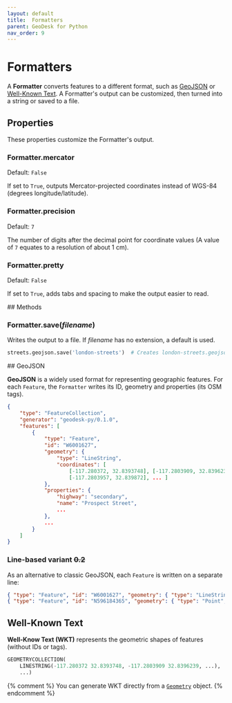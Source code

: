 ```yaml
---
layout: default
title:  Formatters
parent: GeoDesk for Python
nav_order: 9
---
```



<a id="Formatter"></a>

# Formatters

A **Formatter** converts features to a different format, such as [GeoJSON](#geojson) or [Well-Known Text](#well-known-text). A Formatter's output can be customized, then turned into a string or saved to a file.

## Properties

These properties customize the Formatter's output.

<h3 id="Formatter_mercator" class="api"><span class="prefix">Formatter.</span><span class="name">mercator</span></h3><div class="api" markdown="1">

Default: `False`

If set to `True`, outputs Mercator-projected coordinates instead of WGS-84 (degrees longitude/latitude).

</div><h3 id="Formatter_precision" class="api"><span class="prefix">Formatter.</span><span class="name">precision</span></h3><div class="api" markdown="1">

Default: `7`

The number of digits after the decimal point for coordinate values (A value of `7` equates to a resolution of about 1 cm).

</div><h3 id="Formatter_pretty" class="api"><span class="prefix">Formatter.</span><span class="name">pretty</span></h3><div class="api" markdown="1">

Default: `False`

If set to `True`, adds tabs and spacing to make the output easier to read.

</div>
## Methods

<h3 id="Formatter_save" class="api"><span class="prefix">Formatter.</span><span class="name">save</span><span class="paren">(</span><i>filename</i><span class="paren">)</span></h3><div class="api" markdown="1">

Writes the output to a file. If *filename* has no extension, a default is used.

```python
streets.geojson.save('london-streets')  # Creates london-streets.geojson
```

</div>
## GeoJSON

**GeoJSON** is a widely used format for representing geographic features. For each `Feature`, the `Formatter` writes its ID, geometry and properties (its OSM tags).

```json
{
    "type": "FeatureCollection",
    "generator": "geodesk-py/0.1.0",
    "features": [
        {
            "type": "Feature",
            "id": "W6001627",
            "geometry": {
                "type": "LineString",
                "coordinates": [
                    [-117.280372, 32.8393748], [-117.2803909, 32.8396239],
                    [-117.2803957, 32.839872], ... ]
            },
            "properties": {
                "highway": "secondary",
                "name": "Prospect Street",
                ...
            },
            ...
        }
    ]
}
```

### Line-based variant ~~0.2~~

As an alternative to classic GeoJSON, each `Feature` is written on a separate line:

```json
{ "type": "Feature", "id": "W6001627", "geometry": { "type": "LineString", ... }}
{ "type": "Feature", "id": "N596184365", "geometry": { "type": "Point", ... }}
```


## Well-Known Text

**Well-Know Text (WKT)** represents the geometric shapes of features (without IDs or tags).

```python
GEOMETRYCOLLECTION(
    LINESTRING(-117.280372 32.8393748, -117.2803909 32.8396239, ...),
    ...)
```

{% comment %}
You can generate WKT directly from a [`Geometry`](/python\Geometry#Geometry) object.
{% endcomment %}
